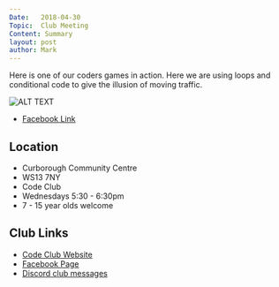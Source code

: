 ```yaml
---
Date:   2018-04-30
Topic:  Club Meeting
Content: Summary
layout: post
author: Mark
---
```

Here is one of our coders games in action. Here we are using loops and conditional code to give the illusion of moving traffic.

![ALT TEXT](https://scontent.fbhx6-1.fna.fbcdn.net/v/t15.5256-10/28760015_1531514030309025_8583657222418989056_n.jpg?stp=dst-jpg_s720x720&_nc_cat=103&ccb=1-7&_nc_sid=ad6a45&_nc_ohc=mmbRrkZK7l4AX8PKKoG&_nc_ht=scontent.fbhx6-1.fna&edm=AKK4YLsEAAAA&oh=00_AfAUtaVJN4X09XPVy7IRrMn_giSGcEokhJciGb6MfHrM8Q&oe=652B8101)

* [Facebook Link](https://www.facebook.com/720665616418529/videos/1531511846975910)

## Location

* Curborough Community Centre
* WS13 7NY
* Code Club
* Wednesdays 5:30 - 6:30pm
* 7 - 15 year olds welcome

## Club Links

* [Code Club Website](https://lichfield-code-club.github.io/)
* [Facebook Page](https://www.facebook.com/LichfieldCoders)
* [Discord club messages](https://discord.gg/szz6xGK)
